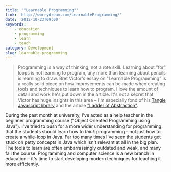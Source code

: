 ```yaml
---
title: '"Learnable Programming"'
link: 'http://worrydream.com/LearnableProgramming/'
date: '2012-10-23T09:00'
keywords:
    - education
    - programming
    - learn
    - teach
category: Development
slug: learnable-programming
---
```


> Programming is a way of thinking, not a rote skill. Learning about "for" loops is not learning to program, any more than learning about pencils is learning to draw.
Bret Victor's essay on "Learnable Programming" is a really solid piece on how improvements can be made when creating tools and techniques to learn how to program. I love the amount of detail and work he's put down in the article. It's not a secret that Victor has huge insights in this area – I'm especially fond of his [Tangle Javascript library](http://worrydream.com/Tangle/) and the article ["Ladder of Abstraction"](http://worrydream.com/LadderOfAbstraction/). 
 
 During the past month at university, I've acted as a help teacher in the beginner programming course ("Object Oriented Programming using Java"). I've tried to push for a more wider understanding for programming: that the students should learn how to _think_ programming – not just how to create a while-loop in Java. Far too many times I've seen the students get stuck on petty concepts in Java which isn't relevant at all in the big plan. The tools to learn are often embarrassingly outdated and weak, and many fail the course. Programming and computer science is a new branch in education – it's time to start developing modern techniques for teaching it more efficiently.
